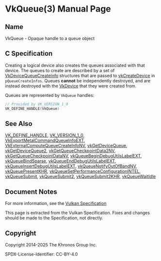 # VkQueue(3) Manual Page

## Name

VkQueue - Opaque handle to a queue object



## [](#_c_specification)C Specification

Creating a logical device also creates the queues associated with that device. The queues to create are described by a set of [VkDeviceQueueCreateInfo](https://registry.khronos.org/vulkan/specs/latest/man/html/VkDeviceQueueCreateInfo.html) structures that are passed to [vkCreateDevice](https://registry.khronos.org/vulkan/specs/latest/man/html/vkCreateDevice.html) in `pQueueCreateInfos`. Queues **cannot** be independently destroyed, and are instead destroyed with the [VkDevice](https://registry.khronos.org/vulkan/specs/latest/man/html/VkDevice.html) that they were created from.

Queues are represented by `VkQueue` handles:

```c++
// Provided by VK_VERSION_1_0
VK_DEFINE_HANDLE(VkQueue)
```

## [](#_see_also)See Also

[VK\_DEFINE\_HANDLE](https://registry.khronos.org/vulkan/specs/latest/man/html/VK_DEFINE_HANDLE.html), [VK\_VERSION\_1\_0](https://registry.khronos.org/vulkan/specs/latest/man/html/VK_VERSION_1_0.html), [VkExportMetalCommandQueueInfoEXT](https://registry.khronos.org/vulkan/specs/latest/man/html/VkExportMetalCommandQueueInfoEXT.html), [VkExternalComputeQueueCreateInfoNV](https://registry.khronos.org/vulkan/specs/latest/man/html/VkExternalComputeQueueCreateInfoNV.html), [vkGetDeviceQueue](https://registry.khronos.org/vulkan/specs/latest/man/html/vkGetDeviceQueue.html), [vkGetDeviceQueue2](https://registry.khronos.org/vulkan/specs/latest/man/html/vkGetDeviceQueue2.html), [vkGetQueueCheckpointData2NV](https://registry.khronos.org/vulkan/specs/latest/man/html/vkGetQueueCheckpointData2NV.html), [vkGetQueueCheckpointDataNV](https://registry.khronos.org/vulkan/specs/latest/man/html/vkGetQueueCheckpointDataNV.html), [vkQueueBeginDebugUtilsLabelEXT](https://registry.khronos.org/vulkan/specs/latest/man/html/vkQueueBeginDebugUtilsLabelEXT.html), [vkQueueBindSparse](https://registry.khronos.org/vulkan/specs/latest/man/html/vkQueueBindSparse.html), [vkQueueEndDebugUtilsLabelEXT](https://registry.khronos.org/vulkan/specs/latest/man/html/vkQueueEndDebugUtilsLabelEXT.html), [vkQueueInsertDebugUtilsLabelEXT](https://registry.khronos.org/vulkan/specs/latest/man/html/vkQueueInsertDebugUtilsLabelEXT.html), [vkQueueNotifyOutOfBandNV](https://registry.khronos.org/vulkan/specs/latest/man/html/vkQueueNotifyOutOfBandNV.html), [vkQueuePresentKHR](https://registry.khronos.org/vulkan/specs/latest/man/html/vkQueuePresentKHR.html), [vkQueueSetPerformanceConfigurationINTEL](https://registry.khronos.org/vulkan/specs/latest/man/html/vkQueueSetPerformanceConfigurationINTEL.html), [vkQueueSubmit](https://registry.khronos.org/vulkan/specs/latest/man/html/vkQueueSubmit.html), [vkQueueSubmit2](https://registry.khronos.org/vulkan/specs/latest/man/html/vkQueueSubmit2.html), [vkQueueSubmit2KHR](https://registry.khronos.org/vulkan/specs/latest/man/html/vkQueueSubmit2KHR.html), [vkQueueWaitIdle](https://registry.khronos.org/vulkan/specs/latest/man/html/vkQueueWaitIdle.html)

## [](#_document_notes)Document Notes

For more information, see the [Vulkan Specification](https://registry.khronos.org/vulkan/specs/latest/html/vkspec.html#VkQueue)

This page is extracted from the Vulkan Specification. Fixes and changes should be made to the Specification, not directly.

## [](#_copyright)Copyright

Copyright 2014-2025 The Khronos Group Inc.

SPDX-License-Identifier: CC-BY-4.0